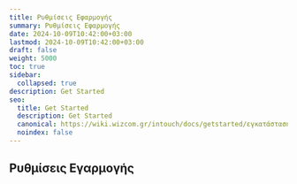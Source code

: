```yaml
---
title: Ρυθμίσεις Εφαρμογής
summary: Ρυθμίσεις Εφαρμογής
date: 2024-10-09T10:42:00+03:00
lastmod: 2024-10-09T10:42:00+03:00
draft: false
weight: 5000
toc: true
sidebar:
  collapsed: true
description: Get Started
seo:
  title: Get Started
  description: Get Started
  canonical: https://wiki.wizcom.gr/intouch/docs/getstarted/εγκατάσταση-προαπαιτούμενου-λογισμικού/
  noindex: false
---
```


## Ρυθμίσεις Εγαρμογής
